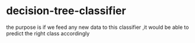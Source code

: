 # decision-tree-classifier
the purpose is if we feed any new data to this classifier ,it would be able to predict the right class accordingly
